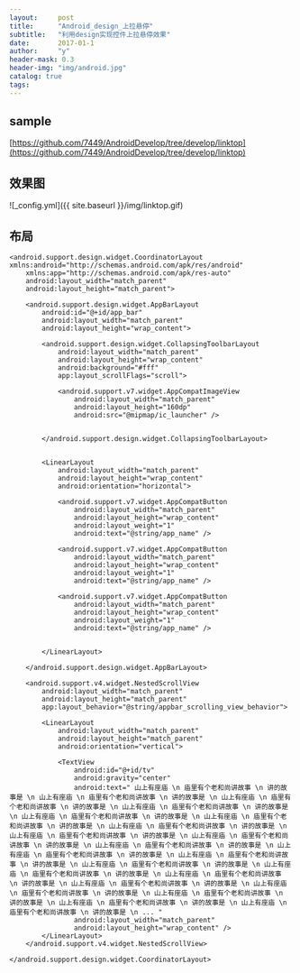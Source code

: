 ```yaml
---
layout:     post
title:      "Android_design_上拉悬停"
subtitle:   "利用design实现控件上拉悬停效果"
date:       2017-01-1
author:     "y"
header-mask: 0.3
header-img: "img/android.jpg"
catalog: true
tags:
---
```



## sample

[https://github.com/7449/AndroidDevelop/tree/develop/linktop](https://github.com/7449/AndroidDevelop/tree/develop/linktop)

## 效果图

![_config.yml]({{ site.baseurl }}/img/linktop.gif)


## 布局


	<android.support.design.widget.CoordinatorLayout xmlns:android="http://schemas.android.com/apk/res/android"
	    xmlns:app="http://schemas.android.com/apk/res-auto"
	    android:layout_width="match_parent"
	    android:layout_height="match_parent">
	
	    <android.support.design.widget.AppBarLayout
	        android:id="@+id/app_bar"
	        android:layout_width="match_parent"
	        android:layout_height="wrap_content">
	
	        <android.support.design.widget.CollapsingToolbarLayout
	            android:layout_width="match_parent"
	            android:layout_height="wrap_content"
	            android:background="#fff"
	            app:layout_scrollFlags="scroll">
	
	            <android.support.v7.widget.AppCompatImageView
	                android:layout_width="match_parent"
	                android:layout_height="160dp"
	                android:src="@mipmap/ic_launcher" />
	
	
	        </android.support.design.widget.CollapsingToolbarLayout>
	
	
	        <LinearLayout
	            android:layout_width="match_parent"
	            android:layout_height="wrap_content"
	            android:orientation="horizontal">
	
	            <android.support.v7.widget.AppCompatButton
	                android:layout_width="match_parent"
	                android:layout_height="wrap_content"
	                android:layout_weight="1"
	                android:text="@string/app_name" />
	
	            <android.support.v7.widget.AppCompatButton
	                android:layout_width="match_parent"
	                android:layout_height="wrap_content"
	                android:layout_weight="1"
	                android:text="@string/app_name" />
	
	            <android.support.v7.widget.AppCompatButton
	                android:layout_width="match_parent"
	                android:layout_height="wrap_content"
	                android:layout_weight="1"
	                android:text="@string/app_name" />
	
	
	        </LinearLayout>
	
	    </android.support.design.widget.AppBarLayout>
	
	    <android.support.v4.widget.NestedScrollView
	        android:layout_width="match_parent"
	        android:layout_height="match_parent"
	        app:layout_behavior="@string/appbar_scrolling_view_behavior">
	
	        <LinearLayout
	            android:layout_width="match_parent"
	            android:layout_height="match_parent"
	            android:orientation="vertical">
	
	            <TextView
	                android:id="@+id/tv"
	                android:gravity="center"
	                android:text=" 山上有座庙 \n 庙里有个老和尚讲故事 \n 讲的故事是 \n 山上有座庙 \n 庙里有个老和尚讲故事 \n 讲的故事是 \n 山上有座庙 \n 庙里有个老和尚讲故事 \n 讲的故事是 \n 山上有座庙 \n 庙里有个老和尚讲故事 \n 讲的故事是 \n 山上有座庙 \n 庙里有个老和尚讲故事 \n 讲的故事是 \n 山上有座庙 \n 庙里有个老和尚讲故事 \n 讲的故事是 \n 山上有座庙 \n 庙里有个老和尚讲故事 \n 讲的故事是 \n 山上有座庙 \n 庙里有个老和尚讲故事 \n 讲的故事是 \n 山上有座庙 \n 庙里有个老和尚讲故事 \n 讲的故事是 \n 山上有座庙 \n 庙里有个老和尚讲故事 \n 讲的故事是 \n 山上有座庙 \n 庙里有个老和尚讲故事 \n 讲的故事是 \n 山上有座庙 \n 庙里有个老和尚讲故事 \n 讲的故事是 \n 山上有座庙 \n 庙里有个老和尚讲故事 \n 讲的故事是 \n 山上有座庙 \n 庙里有个老和尚讲故事 \n 讲的故事是 \n 山上有座庙 \n 庙里有个老和尚讲故事 \n 讲的故事是 \n 山上有座庙 \n 庙里有个老和尚讲故事 \n 讲的故事是 \n 山上有座庙 \n 庙里有个老和尚讲故事 \n 讲的故事是 \n 山上有座庙 \n 庙里有个老和尚讲故事 \n 讲的故事是 \n 山上有座庙 \n 庙里有个老和尚讲故事 \n 讲的故事是 \n 山上有座庙 \n 庙里有个老和尚讲故事 \n 讲的故事是 \n ... "
	                android:layout_width="match_parent"
	                android:layout_height="wrap_content" />
	        </LinearLayout>
	    </android.support.v4.widget.NestedScrollView>
	
	</android.support.design.widget.CoordinatorLayout>


